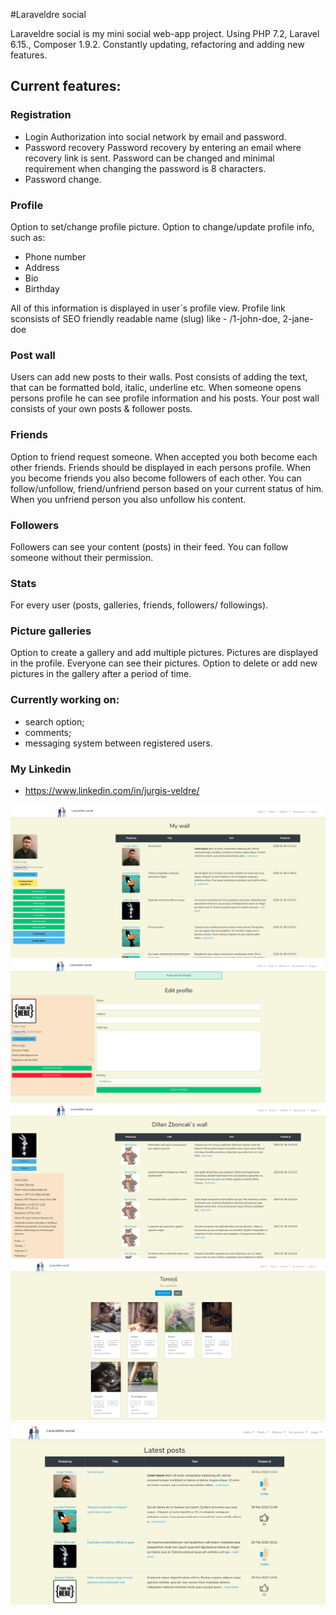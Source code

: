 

#Laraveldre social

Laraveldre social is my mini social web-app project. Using PHP 7.2, Laravel 6.15., Composer 1.9.2. Constantly updating, refactoring and adding new features.



## Current features:

### Registration

- Login
Authorization into social network by email and password.
- Password recovery
Password recovery by entering an email where recovery link is sent.
Password can be changed and minimal requirement when changing the password is 8 characters.
- Password change.

### Profile
Option to set/change profile picture.
Option to change/update profile info, such as:

- Phone number
- Address
- Bio
- Birthday

All of this information is displayed in user`s profile view.
Profile link sconsists of SEO friendly readable name (slug) like - /1-john-doe, 2-jane-doe

### Post wall
Users can add new posts to their walls.
Post consists of adding the text, that can be formatted bold, italic, underline etc.
When someone opens persons profile he can see profile information and his posts.
Your post wall consists of your own posts & follower posts.

### Friends
Option to friend request someone.
When accepted you both become each other friends.
Friends should be displayed in each persons profile.
When you become friends you also become followers of each other.
You can follow/unfollow, friend/unfriend person based on your current status of him.
When you unfriend person you also unfollow his content.

### Followers
Followers can see your content (posts) in their feed.
You can follow someone without their permission.

### Stats
For every user (posts, galleries, friends, followers/ followings).

### Picture galleries
Option to create a gallery and add multiple pictures.
Pictures are displayed in the profile.
Everyone can see their pictures.
Option to delete or add new pictures in the gallery after a period of time.


### Currently working on:

- search option;
- comments;
- messaging system between registered users.


### My Linkedin
- https://www.linkedin.com/in/jurgis-veldre/


![Posts wall](wall.png)
![User`s profile](profile.png)
![User info](user.png)
![Gallery](gallery.png)
![Likes](likes.png)
